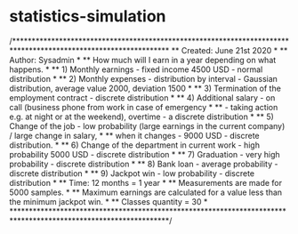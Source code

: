# statistics-simulation

/****************************************************************************************************************
**  Created: June 21st 2020                                                                                     *
**  Author: Sysadmin                                                                                            *
** How much will I earn in a year depending on what happens.                                                    *
** 1) Monthly earnings - fixed income 4500 USD - normal distribution                                            *
** 2) Monthly expenses - distribution by interval - Gaussian distribution, average value 2000, deviation 1500   *
** 3) Termination of the employment contract - discrete distribution                                            *
** 4) Additional salary - on call (business phone from work in case of emergency                                *
** - taking action e.g. at night or at the weekend), overtime - a discrete distribution                         *
** 5) Change of the job - low probability (large earnings in the current company) / large change in salary,     *
** when it changes - 9000 USD - discrete distribution.                                                          *
** 6) Change of the department in current work - high probability 5000 USD  - discrete distribution             *
** 7) Graduation - very high probability - discrete distribution                                                *
** 8) Bank loan - average probability - discrete distribution                                                   *
** 9) Jackpot win - low probability - discrete distribution                                                     *
** Time: 12 months = 1 year                                                                                     *
** Measurements are made for 5000 samples.                                                                      *
** Maximum earnings are calculated for a value less than the minimum jackpot win.                               *
** Classes quantity = 30                                                                                        *
****************************************************************************************************************/
